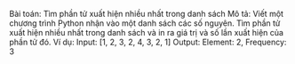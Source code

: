 Bài toán: Tìm phần tử xuất hiện nhiều nhất trong danh sách
Mô tả: Viết một chương trình Python nhận vào một danh sách các số nguyên. Tìm phần tử xuất hiện nhiều nhất trong danh sách và in ra giá trị và số lần xuất hiện của phần tử đó.
Ví dụ:
Input: [1, 2, 3, 2, 4, 3, 2, 1]
Output: Element: 2, Frequency: 3